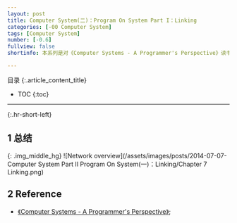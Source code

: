 ```yaml
---
layout: post
title: Computer System(二)：Program On System Part I：Linking
categories: [-00 Computer System]
tags: [Computer System]
number: [-0.6]
fullview: false
shortinfo: 本系列是对《Computer Systems - A Programmer's Perspective》读书总结，作为计算机科学其他课程的基础。本文是第7篇笔记-《Linking》。

---
```

目录
{:.article_content_title}


* TOC
{:toc}

---
{:.hr-short-left}

## 1 总结 ##

{: .img_middle_hg}
![Network overview](/assets/images/posts/2014-07-07-Computer System Part II Program On System(一)：Linking/Chapter 7 Linking.png)

## 2 Reference ##

- [《Computer Systems - A Programmer's Perspective》](https://www.amazon.com/Computer-Systems-Programmers-Perspective-2nd/dp/0136108040);





